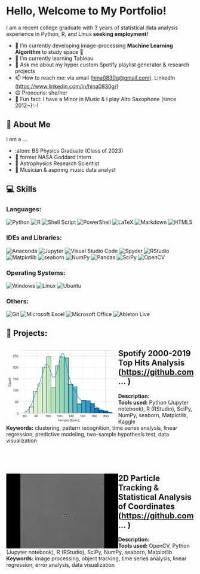 # Hello, Welcome to My Portfolio!

I am a recent college graduate with 3 years of statistical data analysis experience in Python, R, and Linux **seeking employment!**
- 🔭 I’m currently developing image-processing **Machine Learning Algorithm** to study space 🌌
- 🌱 I’m currently learning Tableau
- 💬 Ask me about my hyper custom Spotify playlist generator & research projects
- 📫 How to reach me: via email (hina0830g@gmail.com), LinkedIn (https://www.linkedin.com/in/hina0830g/)
- 😄 Pronouns: she/her
- 🎷 Fun fact: I have a Minor in Music & I play Alto Saxophone (since 2012~)✨!

## 📖 About Me 
I am a ...
- :atom:  BS Physics Graduate (Class of 2023)
- 📡 former NASA Goddard Intern
- 🔭 Astrophysics Research Scientist 
- 🎼 Musician & aspiring music data analyst 

## 💻 Skills 
### Languages:
![Python](https://img.shields.io/badge/Python-3670A0?style=flat&logo=Python&logoColor=ffdd54)
![R](https://img.shields.io/badge/R-%23276DC3.svg?style=flat&logo=r&logoColor=white)
![Shell Script](https://img.shields.io/badge/Shell_Script-%23121011.svg?style=flat&logo=gnu-bash&logoColor=white)
![PowerShell](https://img.shields.io/badge/PowerShell-%235391FE.svg?style=flat&logo=powershell&logoColor=white)
![LaTeX](https://img.shields.io/badge/LaTeX-%23008080.svg?style=flat&logo=latex&logoColor=white)
![Markdown](https://img.shields.io/badge/Markdown-%23000000.svg?style=flat&logo=markdown&logoColor=white)
![HTML5](https://img.shields.io/badge/HTML5-%23E34F26.svg?style=flat&logo=html5&logoColor=white)

### IDEs and Libraries:
![Anaconda](https://img.shields.io/badge/Anaconda-%2344A833.svg?style=flat&logo=anaconda&logoColor=white)
![Jupyter](https://img.shields.io/badge/Jupyter-orange?logo=jupyter&logoColor=white)
![Visual Studio Code](https://img.shields.io/badge/Visual%20Studio%20Code-0078d7.svg?style=flat&logo=visual-studio-code&logoColor=white)
![Spyder](https://img.shields.io/badge/Spyder-838485?style=flat&logo=spyder%20ide&logoColor=maroon)
![RStudio](https://img.shields.io/badge/RStudio-4285F4?style=flat&logo=rstudio&logoColor=white)
![Matplotlib](https://img.shields.io/badge/Matplotlib-%23ffffff.svg?style=flat&logo=Matplotlib&logoColor=black)
![seaborn](https://img.shields.io/badge/seaborn-blue)
![NumPy](https://img.shields.io/badge/Numpy-%23013243.svg?style=flat&logo=numpy&logoColor=white)
![Pandas](https://img.shields.io/badge/Pandas-%23150458.svg?style=flat&logo=pandas&logoColor=white)
![SciPy](https://img.shields.io/badge/SciPy-%230C55A5.svg?style=flat&logo=scipy&logoColor=%white)
![OpenCV](https://img.shields.io/badge/OpenCV-%23white.svg?style=flat&logo=opencv&logoColor=white)


### Operating Systems:
![Windows](https://img.shields.io/badge/Windows-0078D6?style=flat&logo=windows&logoColor=white)
![Linux](https://img.shields.io/badge/Linux-FCC624?style=flat&logo=linux&logoColor=black)
![Ubuntu](https://img.shields.io/badge/Ubuntu-E95420?style=flat&logo=ubuntu&logoColor=white)

### Others: 
![Git](https://img.shields.io/badge/git-%23F05033.svg?style=flat&logo=git&logoColor=white)
![Microsoft Excel](https://img.shields.io/badge/Microsoft_Excel-217346?style=flat&logo=microsoft-excel&logoColor=white)
![Microsoft Office](https://img.shields.io/badge/Microsoft_Office-D83B01?style=flat&logo=microsoft-office&logoColor=white)
![Ableton Live](https://img.shields.io/badge/Ableton_Live-black?style=flat&logo=Ableton+Live&logoColor=white)

## 🏫 Projects:
## <img align="left" width="300" height="200" src="Portfolio_images/tempo_hist_nolabels.png"> **Spotify 2000-2019 Top Hits Analysis** (https://github.com ... )<br>

**Description:** <br>
**Tools used:**  Python (Jupyter notebook), R (RStudio), SciPy, NumPy, seaborn, Matplotlib, Kaggle<br>
**Keywords:** clustering, pattern recognition,  time series analysis, linear regression, predictive modeling, two-sample hypothesis test, data visualization<br>
<br>
<br>
<br>

## <img align="left" width="300" height="200" src="Portfolio_images/glycerol.gif.gif">  2D Particle Tracking & Statistical Analysis of Coordinates (https://github.com ... ) <br>
**Description:** <br>
**Tools used:**  OpenCV, Python (Jupyter notebook), R (RStudio), SciPy, NumPy, seaborn, Matplotlib <br>
**Keywords:** image processing, object tracking, time series analysis, linear regression, error analysis, data visualization <br>



